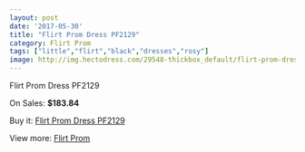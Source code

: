 ```yaml
---
layout: post
date: '2017-05-30'
title: "Flirt Prom Dress PF2129"
category: Flirt Prom
tags: ["little","flirt","black","dresses","rosy"]
image: http://img.hectodress.com/29548-thickbox_default/flirt-prom-dress-pf2129.jpg
---
```

Flirt Prom Dress PF2129

On Sales: **$183.84**
<a href="https://www.hectodress.com/flirt-prom/13688-flirt-prom-dress-pf2129.html"><amp-img layout="responsive" width="600" height="600" src="//img.hectodress.com/29548-thickbox_default/flirt-prom-dress-pf2129.jpg" alt="Flirt Prom Dress PF2129 0" /></a>
<a href="https://www.hectodress.com/flirt-prom/13688-flirt-prom-dress-pf2129.html"><amp-img layout="responsive" width="600" height="600" src="//img.hectodress.com/29551-thickbox_default/flirt-prom-dress-pf2129.jpg" alt="Flirt Prom Dress PF2129 1" /></a>
<a href="https://www.hectodress.com/flirt-prom/13688-flirt-prom-dress-pf2129.html"><amp-img layout="responsive" width="600" height="600" src="//img.hectodress.com/29550-thickbox_default/flirt-prom-dress-pf2129.jpg" alt="Flirt Prom Dress PF2129 2" /></a>
<a href="https://www.hectodress.com/flirt-prom/13688-flirt-prom-dress-pf2129.html"><amp-img layout="responsive" width="600" height="600" src="//img.hectodress.com/29549-thickbox_default/flirt-prom-dress-pf2129.jpg" alt="Flirt Prom Dress PF2129 3" /></a>

Buy it: [Flirt Prom Dress PF2129](https://www.hectodress.com/flirt-prom/13688-flirt-prom-dress-pf2129.html "Flirt Prom Dress PF2129")

View more: [Flirt Prom](https://www.hectodress.com/223-flirt-prom "Flirt Prom")